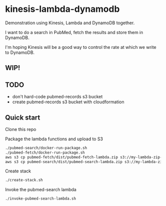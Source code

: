 # kinesis-lambda-dynamodb

Demonstration using Kinesis, Lambda and DynamoDB together.

I want to do a search in PubMed, fetch the results and store them in DynamoDB.

I'm hoping Kinesis will be a good way to control the rate at which we write to DynamoDB.

## WIP!

## TODO

- don't hard-code pubmed-records s3 bucket
- create pubmed-records s3 bucket with cloudformation  

## Quick start

Clone this repo

Package the lambda functions and upload to S3

```bash
./pubmed-search/docker-run-package.sh
./pubmed-fetch/docker-run-package.sh
aws s3 cp pubmed-fetch/dist/pubmed-fetch-lambda.zip s3://my-lambda-zip-bucket/
aws s3 cp pubmed-search/dist/pubmed-search-lambda.zip s3://my-lambda-zip-bucket/
```

Create stack

```bash
./create-stack.sh
```

Invoke the pubmed-search lambda

```bash
./invoke-pubmed-search-lambda.sh
```

